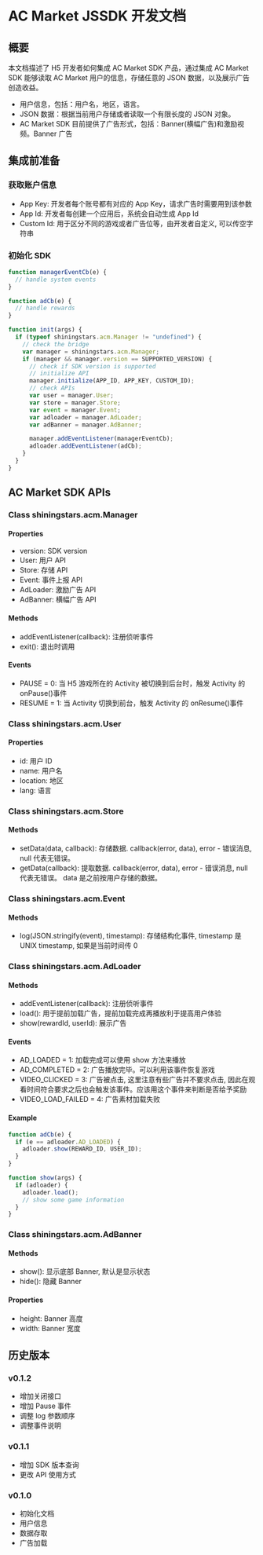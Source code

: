 # AC Market JSSDK 开发文档

## 概要

本文档描述了 H5 开发者如何集成 AC Market SDK 产品，通过集成 AC Market SDK 能够读取 AC Market 用户的信息，存储任意的 JSON 数据，以及展示广告创造收益。

- 用户信息，包括：用户名，地区，语言。
- JSON 数据：根据当前用户存储或者读取一个有限长度的 JSON 对象。
- AC Market SDK 目前提供了广告形式，包括：Banner(横幅广告)和激励视频。Banner 广告

## 集成前准备

### 获取账户信息

- App Key: 开发者每个账号都有对应的 App Key，请求广告时需要用到该参数
- App Id: 开发者每创建一个应用后，系统会自动生成 App Id
- Custom Id: 用于区分不同的游戏或者广告位等，由开发者自定义, 可以传空字符串

### 初始化 SDK

```javascript
function managerEventCb(e) {
  // handle system events
}

function adCb(e) {
  // handle rewards
}

function init(args) {
  if (typeof shiningstars.acm.Manager != "undefined") {
    // check the bridge
    var manager = shiningstars.acm.Manager;
    if (manager && manager.version == SUPPORTED_VERSION) {
      // check if SDK version is supported
      // initialize API
      manager.initialize(APP_ID, APP_KEY, CUSTOM_ID);
      // check APIs
      var user = manager.User;
      var store = manager.Store;
      var event = manager.Event;
      var adloader = manager.AdLoader;
      var adBanner = manager.AdBanner;

      manager.addEventListener(managerEventCb);
      adloader.addEventListener(adCb);
    }
  }
}
```

## AC Market SDK APIs

### Class shiningstars.acm.Manager

#### Properties

- version: SDK version
- User: 用户 API
- Store: 存储 API
- Event: 事件上报 API
- AdLoader: 激励广告 API
- AdBanner: 横幅广告 API

#### Methods

- addEventListener(callback): 注册侦听事件
- exit(): 退出时调用

#### Events

- PAUSE = 0: 当 H5 游戏所在的 Activity 被切换到后台时，触发 Activity 的 onPause()事件
- RESUME = 1: 当 Activity 切换到前台，触发 Activity 的 onResume()事件

### Class shiningstars.acm.User

#### Properties

- id: 用户 ID
- name: 用户名
- location: 地区
- lang: 语言

### Class shiningstars.acm.Store

#### Methods

- setData(data, callback): 存储数据. callback(error, data), error - 错误消息, null 代表无错误。
- getData(callback): 提取数据. callback(error, data), error - 错误消息, null 代表无错误。 data 是之前按用户存储的数据。

### Class shiningstars.acm.Event

#### Methods

- log(JSON.stringify(event), timestamp): 存储结构化事件, timestamp 是 UNIX timestamp, 如果是当前时间传 0

### Class shiningstars.acm.AdLoader

#### Methods

- addEventListener(callback): 注册侦听事件
- load(): 用于提前加载广告，提前加载完成再播放利于提高用户体验
- show(rewardId, userId): 展示广告

#### Events

- AD_LOADED = 1: 加载完成可以使用 show 方法来播放
- AD_COMPLETED = 2: 广告播放完毕。可以利用该事件恢复游戏
- VIDEO_CLICKED = 3: 广告被点击, 这里注意有些广告并不要求点击, 因此在观看时间符合要求之后也会触发该事件。应该用这个事件来判断是否给予奖励
- VIDEO_LOAD_FAILED = 4: 广告素材加载失败

#### Example

```javascript
function adCb(e) {
  if (e == adloader.AD_LOADED) {
    adloader.show(REWARD_ID, USER_ID);
  }
}

function show(args) {
  if (adloader) {
    adloader.load();
    // show some game information
  }
}
```

### Class shiningstars.acm.AdBanner

#### Methods

- show(): 显示底部 Banner, 默认是显示状态
- hide(): 隐藏 Banner

#### Properties

- height: Banner 高度
- width: Banner 宽度

## 历史版本

### v0.1.2

- 增加关闭接口
- 增加 Pause 事件
- 调整 log 参数顺序
- 调整事件说明

### v0.1.1

- 增加 SDK 版本查询
- 更改 API 使用方式

### v0.1.0

- 初始化文档
- 用户信息
- 数据存取
- 广告加载
